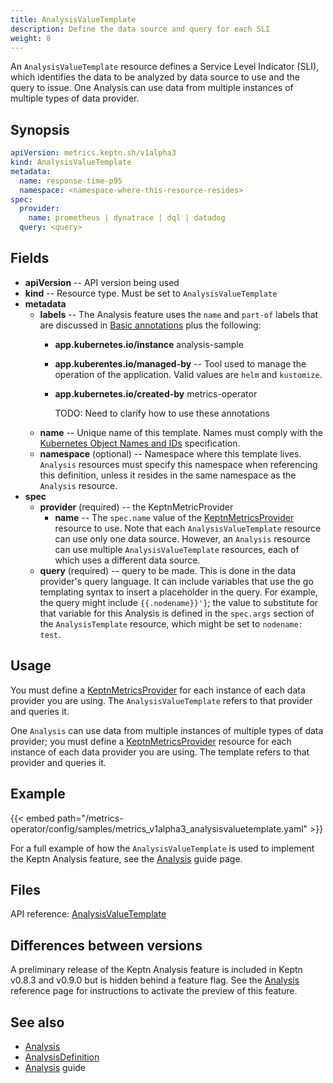 ```yaml
---
title: AnalysisValueTemplate
description: Define the data source and query for each SLI
weight: 8
---
```


An `AnalysisValueTemplate` resource
defines a Service Level Indicator (SLI),
which identifies the data to be analyzed
by data source to use and the query to issue.
One Analysis can use data from multiple instances
of multiple types of data provider.

## Synopsis

```yaml
apiVersion: metrics.keptn.sh/v1alpha3
kind: AnalysisValueTemplate
metadata:
  name: response-time-p95
  namespace: <namespace-where-this-resource-resides>
spec:
  provider:
    name: prometheus | dynatrace | dql | datadog
  query: <query>
```

## Fields

* **apiVersion** -- API version being used
* **kind** -- Resource type.
  Must be set to `AnalysisValueTemplate`
* **metadata**
  * **labels** -- The Analysis feature uses the
    `name` and `part-of` labels that are discussed in
    [Basic annotations](../implementing/integrate.md#basic-annotations)
    plus the following:
    * **app.kubernetes.io/instance** analysis-sample
    * **app.kuberentes.io/managed-by** -- Tool used to manage
      the operation of the application.
      Valid values are `helm` and `kustomize`.
    * **app.kubernetes.io/created-by** metrics-operator

      TODO: Need to clarify how to use these annotations
  * **name** -- Unique name of this template.
    Names must comply with the
    [Kubernetes Object Names and IDs](https://kubernetes.io/docs/concepts/overview/working-with-objects/names/#dns-subdomain-names)
    specification.
  * **namespace** (optional) -- Namespace where this template lives.
    `Analysis` resources must specify this namespace
    when referencing this definition,
    unless it resides in the same namespace as the `Analysis` resource.
* **spec**
  * **provider** (required) -- the KeptnMetricProvider
    * **name** -- The `spec.name` value of the
      [KeptnMetricsProvider](metricsprovider.md) resource to use.
      Note that each `AnalysisValueTemplate` resource
      can use only one data source.
      However, an `Analysis` resource
      can use multiple `AnalysisValueTemplate` resources,
      each of which uses a different data source.
  * **query** (required) -- query to be made.
    This is done in the data provider's query language.
    It can include variables that use the go templating syntax
    to insert a placeholder in the query.
    For example, the query might include `{{.nodename}}'}`;
    the value to substitute for that variable for this Analysis
    is defined in the `spec.args` section of the `AnalysisTemplate` resource,
    which might be set to `nodename: test`.

## Usage

You must define a
[KeptnMetricsProvider](metricsprovider.md)
for each instance of each data provider you are using.
The `AnalysisValueTemplate` refers to that provider and queries it.

One `Analysis` can use data from multiple instances
of multiple types of data provider;
you must define a
[KeptnMetricsProvider](metricsprovider.md)
resource for each instance of each data provider you are using.
The template refers to that provider and queries it.

## Example

{{< embed path="/metrics-operator/config/samples/metrics_v1alpha3_analysisvaluetemplate.yaml" >}}

For a full example of how the `AnalysisValueTemplate` is used
to implement the Keptn Analysis feature, see the
[Analysis](../implementing/slo.md)
guide page.

## Files

API reference:
[AnalysisValueTemplate](../crd-ref/metrics/v1alpha3/#analysisvaluetemplate)

## Differences between versions

A preliminary release of the Keptn Analysis feature
is included in Keptn v0.8.3 and v0.9.0 but is hidden behind a feature flag.
See the
[Analysis](analysis.md/#differences-between-versions)
reference page for instructions to activate the preview of this feature.

## See also

* [Analysis](analysis.md)
* [AnalysisDefinition](analysisdefinition.md)
* [Analysis](../implementing/slo.md) guide
